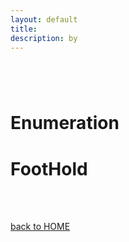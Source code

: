 ```yaml
---
layout: default
title:
description: by
---
```


<h3 align="center">

</h3>

<br><br>

# Enumeration

# FootHold

<br><br>

[back to HOME](./)
